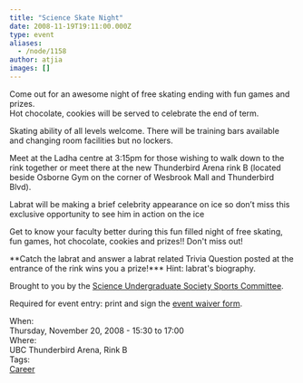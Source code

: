 ```yaml
---
title: "Science Skate Night"
date: 2008-11-19T19:11:00.000Z
type: event
aliases:
  - /node/1158
author: atjia
images: []
---
```


<div class="field field-name-body field-type-text-with-summary field-label-hidden"><div class="field-items"><div class="field-item even"><p>Come out for an awesome night of free skating ending with fun games and prizes.<br>
Hot chocolate, cookies will be served to celebrate the end of term.</p>
<p>Skating ability of all levels welcome. There will be training bars available and changing room facilities but no lockers.</p>
<p>Meet at the Ladha centre at 3:15pm for those wishing to walk down to the rink together or meet there at the new Thunderbird Arena rink B (located beside Osborne Gym on the corner of Wesbrook Mall and Thunderbird Blvd).</p>
<p>Labrat will be making a brief celebrity appearance on ice so don&#x2019;t miss this exclusive opportunity to see him in action on the ice</p>
<p>Get to know your faculty better during this fun filled night of free skating, fun games, hot chocolate, cookies and prizes!! Don&apos;t miss out!</p>
<p>**Catch the labrat and answer a labrat related Trivia Question posted at the entrance of the rink wins you a prize!*** Hint: labrat&apos;s biography.</p>
<p>Brought to you by the <a href="http://www.sus.ubc.ca/council/committees/#sports">Science Undergraduate Society Sports Committee</a>.</p>
<p>Required for event entry: print and sign the <a href="http://www.sus.ubc.ca/sites/default/files/science_skate_night_waiver.pdf">event waiver form</a>.</p>
</div></div></div><div class="field field-name-field-dates field-type-datetime field-label-above"><div class="field-label">When:&#xA0;</div><div class="field-items"><div class="field-item even"><span class="date-display-single">Thursday, November 20, 2008 - <span class="date-display-range"><span class="date-display-start">15:30</span> to <span class="date-display-end">17:00</span></span></span></div></div></div><div class="field field-name-field-location field-type-text field-label-above"><div class="field-label">Where:&#xA0;</div><div class="field-items"><div class="field-item even">UBC Thunderbird Arena, Rink B</div></div></div>    <footer>
    <div class="field field-name-field-tags field-type-taxonomy-term-reference field-label-above"><div class="field-label">Tags:&#xA0;</div><div class="field-items"><div class="field-item even"><a href="/career">Career</a></div></div></div>      </footer>